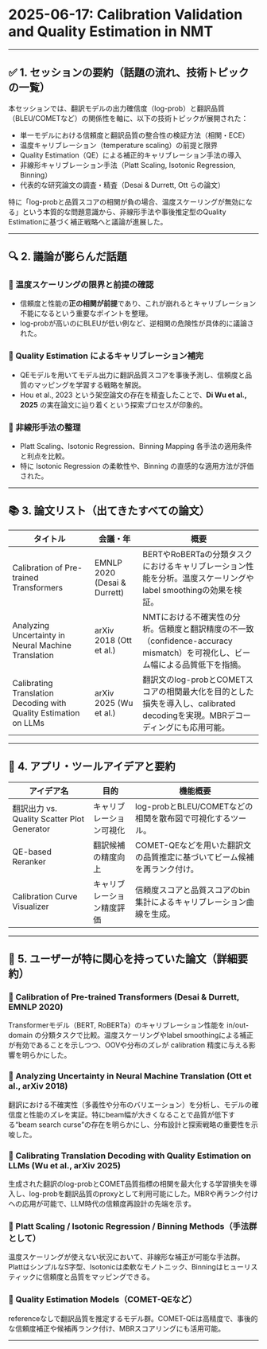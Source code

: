 # 2025-06-17: Calibration Validation and Quality Estimation in NMT

---

## ✅ 1. セッションの要約（話題の流れ、技術トピックの一覧）

本セッションでは、翻訳モデルの出力確信度（log-prob）と翻訳品質（BLEU/COMETなど）の関係性を軸に、以下の技術トピックが展開された：

- 単一モデルにおける信頼度と翻訳品質の整合性の検証方法（相関・ECE）
- 温度キャリブレーション（temperature scaling）の前提と限界
- Quality Estimation（QE）による補正的キャリブレーション手法の導入
- 非線形キャリブレーション手法（Platt Scaling, Isotonic Regression, Binning）
- 代表的な研究論文の調査・精査（Desai & Durrett, Ott らの論文）

特に「log-probと品質スコアの相関が負の場合、温度スケーリングが無効になる」という本質的な問題意識から、非線形手法や事後推定型のQuality Estimationに基づく補正戦略へと議論が進展した。

---

## 🔍 2. 議論が膨らんだ話題

### 🎯 温度スケーリングの限界と前提の確認
- 信頼度と性能の**正の相関が前提**であり、これが崩れるとキャリブレーション不能になるという重要なポイントを整理。
- log-probが高いのにBLEUが低い例など、逆相関の危険性が具体的に議論された。

### 🧠 Quality Estimation によるキャリブレーション補完
- QEモデルを用いてモデル出力に翻訳品質スコアを事後予測し、信頼度と品質のマッピングを学習する戦略を解説。
- Hou et al., 2023 という架空論文の存在を精査したことで、**Di Wu et al., 2025** の実在論文に辿り着くという探索プロセスが印象的。

### 🧪 非線形手法の整理
- Platt Scaling、Isotonic Regression、Binning Mapping 各手法の適用条件と利点を比較。
- 特に Isotonic Regression の柔軟性や、Binning の直感的な適用方法が評価された。

---

## 📚 3. 論文リスト（出てきたすべての論文）

| タイトル | 会議・年 | 概要 |
|----------|----------|------|
| Calibration of Pre-trained Transformers | EMNLP 2020 (Desai & Durrett) | BERTやRoBERTaの分類タスクにおけるキャリブレーション性能を分析。温度スケーリングやlabel smoothingの効果を検証。 |
| Analyzing Uncertainty in Neural Machine Translation | arXiv 2018 (Ott et al.) | NMTにおける不確実性の分析。信頼度と翻訳精度の不一致（confidence-accuracy mismatch）を可視化し、ビーム幅による品質低下を指摘。 |
| Calibrating Translation Decoding with Quality Estimation on LLMs | arXiv 2025 (Wu et al.) | 翻訳文のlog-probとCOMETスコアの相関最大化を目的とした損失を導入し、calibrated decodingを実現。MBRデコーディングにも応用可能。 |

---

## 📱 4. アプリ・ツールアイデアと要約

| アイデア名 | 目的 | 機能概要 |
|------------|------|----------|
| 翻訳出力 vs. Quality Scatter Plot Generator | キャリブレーション可視化 | log-probとBLEU/COMETなどの相関を散布図で可視化するツール。 |
| QE-based Reranker | 翻訳候補の精度向上 | COMET-QEなどを用いた翻訳文の品質推定に基づいてビーム候補を再ランク付け。 |
| Calibration Curve Visualizer | キャリブレーション精度評価 | 信頼度スコアと品質スコアのbin集計によるキャリブレーション曲線を生成。 |

---

## 🌟 5. ユーザーが特に関心を持っていた論文（詳細要約）

### 📘 Calibration of Pre-trained Transformers (Desai & Durrett, EMNLP 2020)
Transformerモデル（BERT, RoBERTa）のキャリブレーション性能を in/out-domain の分類タスクで比較。温度スケーリングやlabel smoothingによる補正が有効であることを示しつつ、OOVや分布のズレが calibration 精度に与える影響を明らかにした。

### 📗 Analyzing Uncertainty in Neural Machine Translation (Ott et al., arXiv 2018)
翻訳における不確実性（多義性や分布のバリエーション）を分析し、モデルの確信度と性能のズレを実証。特にbeam幅が大きくなることで品質が低下する“beam search curse”の存在を明らかにし、分布設計と探索戦略の重要性を示唆した。

### 📙 Calibrating Translation Decoding with Quality Estimation on LLMs (Wu et al., arXiv 2025)
生成された翻訳のlog-probとCOMET品質指標の相関を最大化する学習損失を導入し、log-probを翻訳品質のproxyとして利用可能にした。MBRや再ランク付けへの応用が可能で、LLM時代の信頼度再設計の先端を示す。

### 📒 Platt Scaling / Isotonic Regression / Binning Methods（手法群として）
温度スケーリングが使えない状況において、非線形な補正が可能な手法群。PlattはシンプルなS字型、Isotonicは柔軟なモノトニック、Binningはヒューリスティックに信頼度と品質をマッピングできる。

### 📕 Quality Estimation Models（COMET-QEなど）
referenceなしで翻訳品質を推定するモデル群。COMET-QEは高精度で、事後的な信頼度補正や候補再ランク付け、MBRスコアリングにも活用可能。

---

